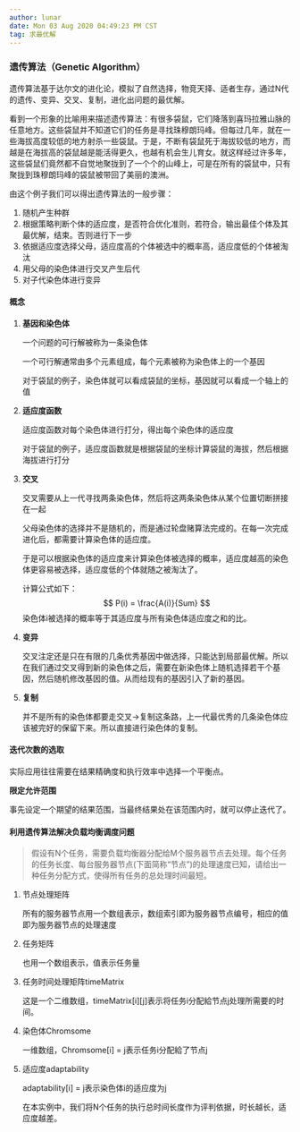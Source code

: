 ```yaml
---
author: lunar
date: Mon 03 Aug 2020 04:49:23 PM CST
tag: 求最优解
---
```


### **遗传算法（Genetic Algorithm）**

遗传算法基于达尔文的进化论，模拟了自然选择，物竞天择、适者生存，通过N代的遗传、变异、交叉、复制，进化出问题的最优解。

看到一个形象的比喻用来描述遗传算法：有很多袋鼠，它们降落到喜玛拉雅山脉的任意地方。这些袋鼠并不知道它们的任务是寻找珠穆朗玛峰。但每过几年，就在一些海拔高度较低的地方射杀一些袋鼠。于是，不断有袋鼠死于海拔较低的地方，而越是在海拔高的袋鼠越是能活得更久，也越有机会生儿育女。就这样经过许多年，这些袋鼠们竟然都不自觉地聚拢到了一个个的山峰上，可是在所有的袋鼠中，只有聚拢到珠穆朗玛峰的袋鼠被带回了美丽的澳洲。

由这个例子我们可以得出遗传算法的一般步骤：

1. 随机产生种群
2. 根据策略判断个体的适应度，是否符合优化准则，若符合，输出最佳个体及其最优解，结束。否则进行下一步
3. 依据适应度选择父母，适应度高的个体被选中的概率高，适应度低的个体被淘汰
4. 用父母的染色体进行交叉产生后代
5. 对子代染色体进行变异

#### 概念

1. **基因和染色体**

   一个问题的可行解被称为一条染色体

   一个可行解通常由多个元素组成，每个元素被称为染色体上的一个基因

   对于袋鼠的例子，染色体就可以看成袋鼠的坐标，基因就可以看成一个轴上的值

2. **适应度函数**

   适应度函数对每个染色体进行打分，得出每个染色体的适应度

   对于袋鼠的例子，适应度函数就是根据袋鼠的坐标计算袋鼠的海拔，然后根据海拔进行打分

3. **交叉**

   交叉需要从上一代寻找两条染色体，然后将这两条染色体从某个位置切断拼接在一起

   父母染色体的选择并不是随机的，而是通过轮盘赌算法完成的。在每一次完成进化后，都需要计算染色体的适应度。

   于是可以根据染色体的适应度来计算染色体被选择的概率，适应度越高的染色体更容易被选择，适应度低的个体就随之被淘汰了。

   计算公式如下：
   $$
   P(i) = \frac{A(i)}{Sum}
   $$
   染色体i被选择的概率等于其适应度与所有染色体适应度之和的比。

4. **变异**

   交叉注定还是只在有限的几条优秀基因中做选择，只能达到局部最优解。所以在我们通过交叉得到新的染色体之后，需要在新染色体上随机选择若干个基因，然后随机修改基因的值。从而给现有的基因引入了新的基因。

5. **复制**

   并不是所有的染色体都要走交叉->复制这条路，上一代最优秀的几条染色体应该被完好的保留下来。所以直接进行染色体的复制。

#### 迭代次数的选取

实际应用往往需要在结果精确度和执行效率中选择一个平衡点。

**限定允许范围**

事先设定一个期望的结果范围，当最终结果处在该范围内时，就可以停止迭代了。

#### 利用遗传算法解决负载均衡调度问题

> 假设有N个任务，需要负载均衡器分配给M个服务器节点去处理。每个任务的任务长度、每台服务器节点(下面简称“节点”)的处理速度已知，请给出一种任务分配方式，使得所有任务的总处理时间最短。



1. 节点处理矩阵

   所有的服务器节点用一个数组表示，数组索引即为服务器节点编号，相应的值即为服务器节点的处理速度

2. 任务矩阵

   也用一个数组表示，值表示任务量

3. 任务时间处理矩阵timeMatrix

   这是一个二维数组，timeMatrix\[i\]\[j\]表示将任务i分配給节点j处理所需要的时间。

4. 染色体Chromsome

   一维数组，Chromsome[i] = j表示任务i分配給了节点j

5. 适应度adaptability

   adaptability[i] = j表示染色体i的适应度为j

   在本实例中，我们将N个任务的执行总时间长度作为评判依据，时长越长，适应度越差。

   

